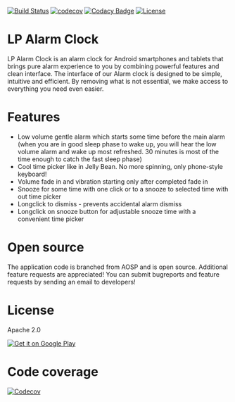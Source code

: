 [![Build Status](https://travis-ci.org/yuriykulikov/AlarmClock.svg?branch=develop)](https://travis-ci.org/yuriykulikov/AlarmClock)
[![codecov](https://codecov.io/gh/yuriykulikov/AlarmClock/branch/develop/graph/badge.svg)](https://codecov.io/gh/yuriykulikov/AlarmClock)
[![Codacy Badge](https://api.codacy.com/project/badge/Grade/f5af63df137746bcb45e43b4f2a78217)](https://www.codacy.com/app/yuriy.kulikov.87/AlarmClock?utm_source=github.com&amp;utm_medium=referral&amp;utm_content=yuriykulikov/AlarmClock&amp;utm_campaign=Badge_Grade)
[![License](https://img.shields.io/badge/License-Apache%202.0-blue.svg)](https://opensource.org/licenses/Apache-2.0)

# LP Alarm Clock
LP Alarm Clock is an alarm clock for Android smartphones and tablets that brings pure alarm experience to you by combining powerful features and clean interface.
The interface of our Alarm clock is designed to be simple, intuitive and efficient. By removing what is not essential, we make access to everything you need even easier.

# Features
* Low volume gentle alarm which starts some time before the main alarm (when you are in good sleep phase to wake up, you will hear the low volume alarm and wake up most refreshed. 30 minutes is most of the time enough to catch the fast sleep phase)
* Cool time picker like in Jelly Bean. No more spinning, only phone-style keyboard!
* Volume fade in and vibration starting only after completed fade in
* Snooze for some time with one click or to a snooze to selected time with out time picker
* Longclick to dismiss - prevents accidental alarm dismiss
* Longclick on snooze button for adjustable snooze time with a convenient time picker

# Open source
The application code is branched from AOSP and is open source. Additional feature requests are appreciated! You can submit bugreports and feature requests by sending an email to developers!

# License
Apache 2.0

[![Get it on Google Play](https://play.google.com/intl/en_us/badges/images/generic/en_badge_web_generic.png)](https://play.google.com/store/apps/details?id=com.ias.alarm&pcampaignid=MKT-Other-global-all-co-prtnr-py-PartBadge-Mar2515-1)

# Code coverage
[![Codecov](https://codecov.io/gh/yuriykulikov/AlarmClock/branch/develop/graphs/tree.svg)](https://codecov.io/github/yuriykulikov/AlarmClock?branch=develop)
